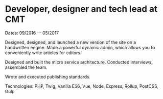 # Developer, designer and tech lead at CMT

Dates: 09/2016 — 05/2017

Designed, designed, and launched a new version of the site on a handwritten engine. Made a powerful dynamic admin, which allows you to conveniently write articles for editors.

Designed and built the micro service architecture. Conducted interviews, assembled the team.

Wrote and executed publishing standards.

Technologies: PHP, Twig, Vanilla ES6, Vue, Node, Express, Rollup, PostCSS, Gulp
